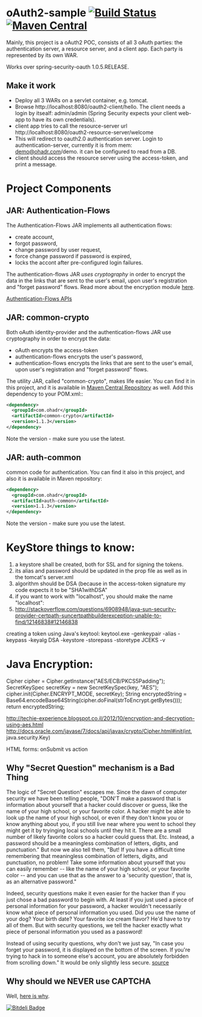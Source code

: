 oAuth2-sample   [![Build Status](https://travis-ci.org/OhadR/oAuth2-sample.svg?branch=maven-1.6.2-SNAPSHOT)](https://travis-ci.org/OhadR/oAuth2-sample)   [![Maven Central](https://maven-badges.herokuapp.com/maven-central/com.ohadr/authentication-flows/badge.svg)](https://maven-badges.herokuapp.com/maven-central/com.ohadr/authentication-flows)
=============

Mainly, this project is a oAuth2 POC, consists of all 3 oAuth parties: the authentication server, a resource server, and a client app.
Each party is represented by its own WAR.

Works over spring-security-oauth 1.0.5.RELEASE.

Make it work
------------
* Deploy all 3 WARs on a servlet container, e.g. tomcat.
* Browse http://localhost:8080/oauth2-client/hello. The client needs a login by itsealf: admin/admin (Spring Security expects your client web-app to have its own credentials).
* client app tries to call the resource-server url http://localhost:8080/oauth2-resource-server/welcome
* This will redirect to oauth2.0 authentication server. Login to authentication-server, currently it is from mem: demo@ohadr.com/demo. it can be configured to read from a DB.
* client should access the resource server using the access-token, and print a message.

Project Components
==================
JAR: Authentication-Flows
--------------------
The Authentication-Flows JAR implements all authentication flows: 
* create account, 
* forgot password, 
* change password by user request, 
* force change password if password is expired,
* locks the accont after pre-configured login failures.

The authentication-flows JAR *uses cryptography* in order to encrypt the data in the links that are sent to the user's email, 
upon user's registration and "forget password" flows. Read more about the encryption module [here](#jar-common-crypto).

[Authentication-Flows APIs](authentication-flows#api)

JAR: common-crypto
-------------
Both oAuth identity-provider and the authentication-flows JAR use cryptography in order to encrypt the data:
- oAuth encrypts the access-token 
- authentication-flows encrypts the user's password,
- authentication-flows encrypts the links that are sent to the user's email, upon user's registration and "forget password" flows.

The utility JAR, called "common-crypto", makes life easier. You can find it in this project,
and it is available in [Maven Central Repository](http://search.maven.org/#search%7Cga%7C1%7Ccommon-crypto) as well.
Add this dependency to your POM.xml::

```xml
<dependency>
  <groupId>com.ohadr</groupId>
  <artifactId>common-crypto</artifactId>
  <version>1.1.3</version>
</dependency>
```

Note the version - make sure you use the latest.

JAR: auth-common
------------
common code for authentication.  You can find it also in this project,
and also it is available in Maven repository:

```xml
<dependency>
  <groupId>com.ohadr</groupId>
  <artifactId>auth-common</artifactId>
  <version>1.1.3</version>
</dependency>
```

Note the version - make sure you use the latest.

KeyStore things to know:
========================
1. a keystore shall be created, both for SSL and for signing the tokens.
2. its alias and password should be updated in the prop file as well as in the tomcat's server.xml
3. algorithm should be DSA (because in the access-token signature my code expects it to be "SHA1withDSA"
4. if you want to work with "localhost", you should make the name "localhost": 
5. http://stackoverflow.com/questions/6908948/java-sun-security-provider-certpath-suncertpathbuilderexception-unable-to-find/12146838#12146838

creating a token using Java's keytool:
keytool.exe -genkeypair -alias <alias> -keypass <key-password> -keyalg DSA -keystore <file-name> -storepass <ks-password> -storetype JCEKS -v


Java Encryption:
================
Cipher cipher = Cipher.getInstance("AES/ECB/PKCS5Padding");  
SecretKeySpec secretKey = new SecretKeySpec(key, "AES");
cipher.init(Cipher.ENCRYPT_MODE, secretKey);
String encryptedString = Base64.encodeBase64String(cipher.doFinal(strToEncrypt.getBytes()));
return encryptedString;

http://techie-experience.blogspot.co.il/2012/10/encryption-and-decryption-using-aes.html
http://docs.oracle.com/javase/7/docs/api/javax/crypto/Cipher.html#init(int, java.security.Key)


HTML forms:
onSubmit vs action


Why "Secret Question" mechanism is a Bad Thing
-------------------------
The logic of "Secret Question" escapes me. Since the dawn of computer security we have been telling people, "DON'T make a password that is information about yourself that a hacker could discover or guess, like the name of your high school, or your favorite color. A hacker might be able to look up the name of your high school, or even if they don't know you or know anything about you, if you still live near where you went to school they might get it by tryinging local schools until they hit it. There are a small number of likely favorite colors so a hacker could guess that. Etc. Instead, a password should be a meaningless combination of letters, digits, and punctuation." But now we also tell them, "But! If you have a difficult time remembering that meaningless combination of letters, digits, and punctuation, no problem! Take some information about yourself that you can easily remember -- like the name of your high school, or your favorite color -- and you can use that as the answer to a 'security question', that is, as an alternative password."

Indeed, security questions make it even easier for the hacker than if you just chose a bad password to begin with. At least if you just used a piece of personal information for your password, a hacker wouldn't necessarily know what piece of personal information you used. Did you use the name of your dog? Your birth date? Your favorite ice cream flavor? He'd have to try all of them. But with security questions, we tell the hacker exactly what piece of personal information you used as a password!

Instead of using security questions, why don't we just say, "In case you forget your password, it is displayed on the bottom of the screen. If you're trying to hack in to someone else's account, you are absolutely forbidden from scrolling down." It would be only slightly less secure.
[source](http://stackoverflow.com/questions/2734367/implement-password-recovery-best-practice)

Why should we NEVER use CAPTCHA
-------------------------
Well, [here is why](http://webdesignledger.com/tips/why-you-should-stop-using-captchas).

[![Bitdeli Badge](https://d2weczhvl823v0.cloudfront.net/OhadR/oauth2-sample/trend.png)](https://bitdeli.com/free "Bitdeli Badge")

